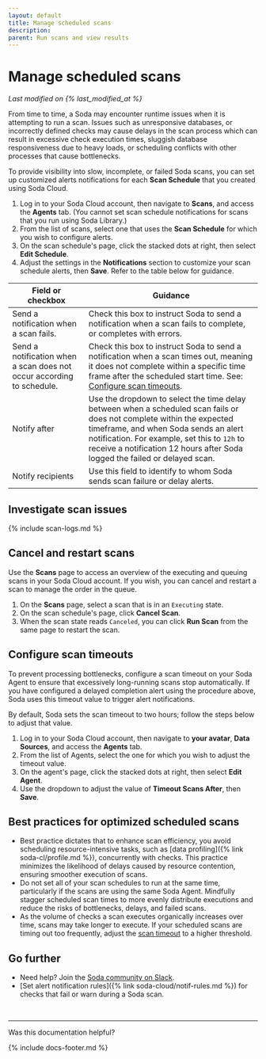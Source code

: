 ```yaml
---
layout: default
title: Manage scheduled scans
description: 
parent: Run scans and view results
---
```


# Manage scheduled scans
*Last modified on {% last_modified_at %}*

From time to time, a Soda may encounter runtime issues when it is attempting to run a scan. Issues such as unresponsive databases, or incorrectly defined checks may cause delays in the scan process which can result in excessive check execution times, sluggish database responsiveness due to heavy loads, or scheduling conflicts with other processes that cause bottlenecks.

To provide visibility into slow, incomplete, or failed Soda scans, you can set up customized alerts notifications for each **Scan Schedule** that you created using Soda Cloud.

1. Log in to your Soda Cloud account, then navigate to **Scans**, and access the **Agents** tab. (You cannot set scan schedule notifications for scans that you run using Soda Library.)
2. From the list of scans, select one that uses the **Scan Schedule** for which you wish to configure alerts.
3. On the scan schedule's page, click the stacked dots at right, then select **Edit Schedule**.
4. Adjust the settings in the **Notifications** section to customize your scan schedule alerts, then **Save**. Refer to the table below for guidance.

| Field or checkbox | Guidance | 
| ----------------- | -------- |
| Send a notification when a scan fails. | Check this box to instruct Soda to send a notification when a scan fails to complete, or completes with errors. |  
| Send a notification when a scan does not occur according to schedule. | Check this box to instruct Soda to send a notification when a scan times out, meaning it does not complete within a specific time frame after the scheduled start time. See: [Configure scan timeouts](#configure-scan-timeouts). |
| Notify after | Use the dropdown to select the time delay between when a scheduled scan fails or does not complete within the expected timeframe, and when Soda sends an alert notification. For example, set this to `12h` to receive a notification 12 hours after Soda logged the failed or delayed scan. |
| Notify recipients | Use this field to identify to whom Soda sends scan failure or delay alerts. | 


## Investigate scan issues

{% include scan-logs.md %}


## Cancel and restart scans

Use the **Scans** page to access an overview of the executing and queuing scans in your Soda Cloud account. If you wish, you can cancel and restart a scan to manage the order in the queue.  

1. On the **Scans** page, select a scan that is in an `Executing` state. 
2. On the scan schedule's page, click **Cancel Scan**.
3. When the scan state reads `Canceled`, you can click **Run Scan** from the same page to restart the scan.


## Configure scan timeouts

To prevent processing bottlenecks, configure a scan timeout on your Soda Agent to ensure that excessively long-running scans stop automatically. If you have configured a delayed completion alert using the procedure above, Soda uses this timeout value to trigger alert notifications.

By default, Soda sets the scan timeout to two hours; follow the steps below to adjust that value.

1. Log in to your Soda Cloud account, then navigate to **your avatar**, **Data Sources**, and access the **Agents** tab.
2. From the list of Agents, select the one for which you wish to adjust the timeout value.
3. On the agent's page, click the stacked dots at right, then select **Edit Agent**.
4. Use the dropdown to adjust the value of **Timeout Scans After**, then **Save**.


## Best practices for optimized scheduled scans

* Best practice dictates that to enhance scan efficiency, you avoid scheduling resource-intensive tasks, such as [data profiling]({% link soda-cl/profile.md %}), concurrently with checks. This practice minimizes the likelihood of delays caused by resource contention, ensuring smoother execution of scans.
* Do not set all of your scan schedules to run at the same time, particularly if the scans are using the same Soda Agent. Mindfully stagger scheduled scan times to more evenly distribute executions and reduce the risks of bottlenecks, delays, and failed scans.
* As the volume of checks a scan executes organically increases over time, scans may take longer to execute. If your scheduled scans are timing out too frequently, adjust the [scan timeout](#configure-scan-timeouts) to a higher threshold.


## Go further

* Need help? Join the <a href="https://community.soda.io/slack" target="_blank"> Soda community on Slack</a>.
* [Set alert notification rules]({% link soda-cloud/notif-rules.md %}) for checks that fail or warn during a Soda scan.
<br />

---

Was this documentation helpful?

<!-- LikeBtn.com BEGIN -->
<span class="likebtn-wrapper" data-theme="tick" data-i18n_like="Yes" data-ef_voting="grow" data-show_dislike_label="true" data-counter_zero_show="true" data-i18n_dislike="No"></span>
<script>(function(d,e,s){if(d.getElementById("likebtn_wjs"))return;a=d.createElement(e);m=d.getElementsByTagName(e)[0];a.async=1;a.id="likebtn_wjs";a.src=s;m.parentNode.insertBefore(a, m)})(document,"script","//w.likebtn.com/js/w/widget.js");</script>
<!-- LikeBtn.com END -->

{% include docs-footer.md %}